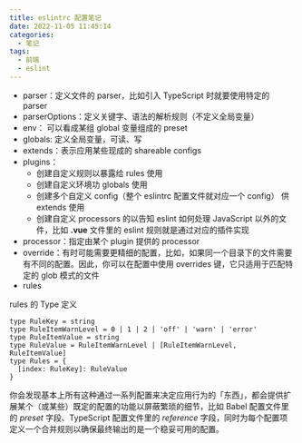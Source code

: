 ```yaml
---
title: eslintrc 配置笔记
date: 2022-11-05 11:45:14
categories:
  - 笔记
tags:
  - 前端
  - eslint
---
```


- parser：定义文件的 parser，比如引入 TypeScript 时就要使用特定的 parser
- parserOptions：定义关键字、语法的解析规则（不定义全局变量）
- env： 可以看成某组 global 变量组成的 preset
- globals: 定义全局变量，可读、写
- extends：表示应用某些现成的 shareable configs
- plugins：
  - 创建自定义规则以暴露给 rules 使用
  - 创建自定义环境功 globals 使用
  - 创建多个自定义 config（整个 eslintrc 配置文件就对应一个 config） 供 extends 使用
  - 创建自定义 processors 的以告知 eslint 如何处理 JavaScript 以外的文件，比如 **.vue** 文件里的 eslint 规则就是通过对应的插件实现
- processor：指定由某个 plugin 提供的 processor
- override：有时可能需要更精细的配置，比如，如果同一个目录下的文件需要有不同的配置。因此，你可以在配置中使用 overrides 键，它只适用于匹配特定的 glob 模式的文件
- rules

rules 的 Type 定义

```
type RuleKey = string
type RuleItemWarnLevel = 0 | 1 | 2 | 'off' | 'warn' | 'error'
type RuleItemValue = string
type RuleValue = RuleItemWarnLevel | [RuleItemWarnLevel, RuleItemValue]
type Rules = {
  [index: RuleKey]: RuleValue
}
```

你会发现基本上所有这种通过一系列配置来决定应用行为的「东西」，都会提供扩展某个（或某些）既定的配置的功能以屏蔽繁琐的细节，比如 Babel 配置文件里的 _preset_ 字段、TypeScript 配置文件里的 _reference_ 字段，同时为每个配置项定义一个合并规则以确保最终输出的是一个稳妥可用的配置。
